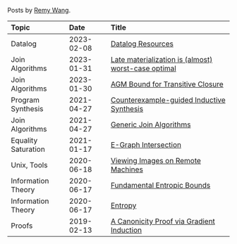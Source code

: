 Posts by [Remy Wang](https://remy.wang/).

| Topic | Date | Title |
|:------|:-----|:------|
| Datalog | 2023-02-08 | [Datalog Resources](posts/datalog-resources.md)
| Join Algorithms | 2023-01-31 | [Late materialization is (almost) worst-case optimal](posts/late-materialization.md)
| Join Algorithms | 2023-01-30 | [AGM Bound for Transitive Closure](posts/recursive-agm.md)
| Program Synthesis | 2021-04-27 | [Counterexample-guided Inductive Synthesis](posts/cegis.md)
| Join Algorithms | 2021-04-27 | [Generic Join Algorithms](posts/wcoj.md)
| Equality Saturation | 2021-01-17 | [E-Graph Intersection](posts/egraph-inter.md)
| Unix, Tools | 2020-06-18 | [Viewing Images on Remote Machines](posts/ssh-image.md)
| Information Theory | 2020-06-17 | [Fundamental Entropic Bounds](posts/entropic-bounds.md)
| Information Theory | 2020-06-17 | [Entropy](posts/entropy.md)
| Proofs | 2019-02-13 | [A Canonicity Proof via Gradient Induction](posts/grad-ind.md)
